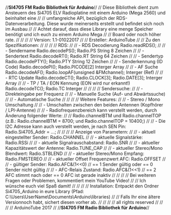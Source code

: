 //******************************************SI4705 FM Radio Bibliothek für Arduino******************************************//
// Diese Bibliothek dient zum Ansteuern des Si4705 ELV Radioplatine mit einem Arduino (Mega 2560) und beinhaltet eine 	    //
// umfangreiche API, bezüglich der RDS-Datenverarbeitung. Diese wurde meinerseits erstellt und befindet sich noch im Ausbau //
// Achtet darauf, dass diese Library eine menge Speicher benötigt und ich euch zu einem Arduino Mega 			    //
// Board oder noch höher rate.												    //
//															    //
// Version:   1.1-01022017												    //
// Ersteller: ArduinoTube												    //
// Zu den Spezifikationen:												    //
//															    //
// RDS:															    //
// - RDS Decodierung		Radio.readRDS();									    //
// - Sendername			Radio.decodePS();  Radio.PS	       String	8  Zeichen				    //
// - Sendertext			Radio.decodeRT();  Radio.RT	       String	64 Zeichen				    //
// - Sendertyp			Radio.decodePTY(); Radio.PTY           String	12 Zeichen				    //
// - Senderkennung (ID Code)	Radio.decodePI();  Radio.PICODE[2]     Interger Array					    //
// - AF Suche			Radio.decodeAF();  Radio.loopAF(unsigned &FMchannel);	Interger (Ref)	                    //
// - RTC Update			Radio.decodeCT();  Radio.CLOCK[3]; Radio.DATE[3];		  Interger Array	    //
// - TP / TA / EON Kennung (EON wird nur erkannt!)	Radio.decodeTC();  Radio.TC         Interger			    //
//															    //
// Sendersuche:														    //
// - Direkteingabe per Frequenz												    //
// - Manuelle Suche (Auf- und Abwärtssuche)										    //
// - Automatische Suche													    //
//															    //
// Weitere Features:													    //
// - Stereo / Mono Umschaltung												    //
// - Umschalten zwischen den beiden Antennen (Kopfhörer / LPI-Antenne)							    //
// - Radiofrequenzbereich kann verstellt werden, durch Änderung folgender Werte: 					    //
//   Radio.channelBTM und Radio.channelTOP (z.B.: Radio.channelBTM = 8700; und Radio.channelTOP = 10400;)		    //
// - Die I2C Adresse kann auch verstellt werden, je nach SEN Pin: Radio.Si4705_Addr = ...;				    //
//															    //
// Anzeige von Parametern:												    //
// - aktuell eingestellter Sender:         Radio.CHANNEL								    //
// - aktuelle Signalstärke:                Radio.RSSi									    //
// - aktuelle Signalrauschabstand:         Radio.SNR						 			    //
// - aktueller Kapazitätswert der Antenne: Radio.TUNE_CAP								    //
// - aktueller Stereo/Mono Blendwert:      Radio.STBLEND								    //
// - aktueller Stereo/Mono Empfang:	   Radio.FMSTEREO					        		    //
// - aktueller Offset Frequenzwert AFC:    Radio.OFFSET									    //
// - gültiger Sender:                      Radio.AFC&(1<<0) // == 1 Sender gültig oder   == 0 Sender nicht gültig	    //
// - AFC-Relais Zustand:                   Radio.AFC&(1<<1) // == 2 AFC stimmt nach oder == 0 AFC ist gerade inaktiv	    //
//															    //
// Bei weiteren Fragen oder Problemen, kommentiert mein YouTube Video!							    //
// Ich wünsche euch viel Spaß damit!											    //
//															    //
// Installation: Entpackt den Ordner Si4705_Arduino in eure Library (Pfad: C:\Users\UserName\Documents\Arduino\libraries)   //
// Falls Ihr eine ältere Versionnoch habt, sichert diesen vorher ab.				                            //
//										                                            //
// all rights reserved							                                                    //
//									                                                    //
// ArduinoTube 2017							                                                    //
//******************************************SI4705 FM Radio Bibliothek für Arduino******************************************//
